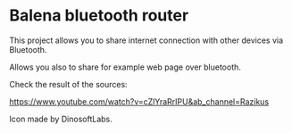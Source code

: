 # Balena bluetooth router

This project allows you to share internet connection with other devices via Bluetooth.

Allows you also to share for example web page over bluetooth.


Check the result of the sources:

https://www.youtube.com/watch?v=cZlYraRrIPU&ab_channel=Razikus


Icon made by DinosoftLabs.